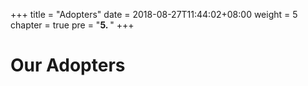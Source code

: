 +++
title = "Adopters"
date = 2018-08-27T11:44:02+08:00
weight = 5
chapter = true
pre = "<b>5. </b>"
+++

# Our Adopters